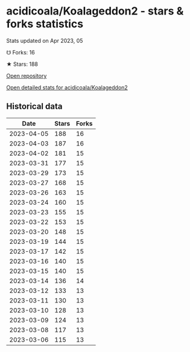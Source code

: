 # acidicoala/Koalageddon2 - stars & forks statistics

Stats updated on Apr 2023, 05

☋ Forks: 16

★ Stars: 188

[Open repository](https://github.com/acidicoala/Koalageddon2)

[Open detailed stats for acidicoala/Koalageddon2](https://reviewgithub.com/rep/acidicoala/Koalageddon2)

## Historical data
| Date | Stars | Forks |
|------|-------|-------|
| 2023-04-05 | 188 | 16 | 
| 2023-04-03 | 187 | 16 | 
| 2023-04-02 | 181 | 15 | 
| 2023-03-31 | 177 | 15 | 
| 2023-03-29 | 173 | 15 | 
| 2023-03-27 | 168 | 15 | 
| 2023-03-26 | 163 | 15 | 
| 2023-03-24 | 160 | 15 | 
| 2023-03-23 | 155 | 15 | 
| 2023-03-22 | 153 | 15 | 
| 2023-03-20 | 148 | 15 | 
| 2023-03-19 | 144 | 15 | 
| 2023-03-17 | 142 | 15 | 
| 2023-03-16 | 140 | 15 | 
| 2023-03-15 | 140 | 15 | 
| 2023-03-14 | 136 | 14 | 
| 2023-03-12 | 133 | 13 | 
| 2023-03-11 | 130 | 13 | 
| 2023-03-10 | 128 | 13 | 
| 2023-03-09 | 124 | 13 | 
| 2023-03-08 | 117 | 13 | 
| 2023-03-06 | 115 | 13 | 

